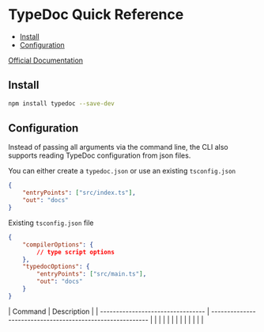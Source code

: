 # TypeDoc Quick Reference
<!-- TOC -->

- [Install](#install)
- [Configuration](#configuration)

<!-- /TOC -->

<a href="https://typedoc.org/" target="blank">Official Documentation</a>

<a id="markdown-install" name="install"></a>

## Install

```bash
npm install typedoc --save-dev
```
<!-- npx typedoc src/index.ts -->

<a id="markdown-configuration" name="configuration"></a>

## Configuration

Instead of passing all arguments via the command line, the CLI also supports reading TypeDoc
configuration from json files.

You can either create a `typedoc.json` or use an existing `tsconfig.json`

```json
{
    "entryPoints": ["src/index.ts"],
    "out": "docs"
}
```

Existing  `tsconfig.json` file

```json
{
    "compilerOptions": {
        // type script options
    },
    "typedocOptions": {
        "entryPoints": ["src/main.ts"],
        "out": "docs"
    }
}
```



<code-first-col></code-first-col>
| Command                           | Description                                                |
| --------------------------------- | ---------------------------------------------------------- |
|                                   |                                                            |
|                                   |                                                            |
|                                   |                                                            |
|                                   |                                                            |
